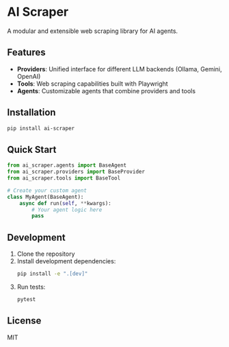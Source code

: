 # AI Scraper

A modular and extensible web scraping library for AI agents.

## Features

- **Providers**: Unified interface for different LLM backends (Ollama, Gemini, OpenAI)
- **Tools**: Web scraping capabilities built with Playwright
- **Agents**: Customizable agents that combine providers and tools

## Installation

```bash
pip install ai-scraper
```

## Quick Start

```python
from ai_scraper.agents import BaseAgent
from ai_scraper.providers import BaseProvider
from ai_scraper.tools import BaseTool

# Create your custom agent
class MyAgent(BaseAgent):
    async def run(self, **kwargs):
        # Your agent logic here
        pass
```

## Development

1. Clone the repository
2. Install development dependencies:
   ```bash
   pip install -e ".[dev]"
   ```
3. Run tests:
   ```bash
   pytest
   ```

## License

MIT 